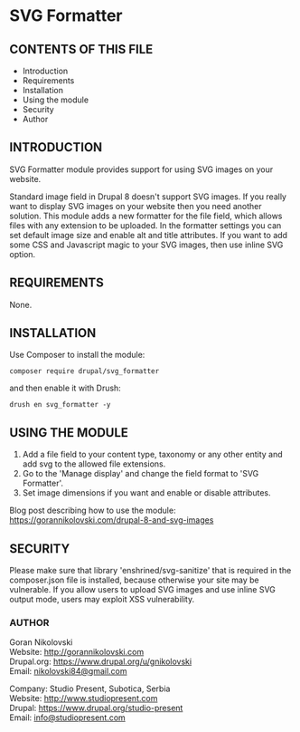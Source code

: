 # SVG Formatter

## CONTENTS OF THIS FILE

  * Introduction
  * Requirements
  * Installation
  * Using the module
  * Security
  * Author

## INTRODUCTION

SVG Formatter module provides support for using SVG images on your website.

Standard image field in Drupal 8 doesn't support SVG images. If you really want
to display SVG images on your website then you need another solution. This
module adds a new formatter for the file field, which allows files with any 
extension to be uploaded. In the formatter settings you can set default image 
size and enable alt and title attributes. If you want to add some CSS and 
Javascript magic to your SVG images, then use inline SVG option.

## REQUIREMENTS

None.

## INSTALLATION

Use Composer to install the module:

```
composer require drupal/svg_formatter
```

and then enable it with Drush:

```
drush en svg_formatter -y
```

## USING THE MODULE

1. Add a file field to your content type, taxonomy or any other entity and add 
svg to the allowed file extensions.
2. Go to the 'Manage display' and change the field format to 'SVG Formatter'.
3. Set image dimensions if you want and enable or disable attributes.

Blog post describing how to use the module:  
https://gorannikolovski.com/drupal-8-and-svg-images

## SECURITY

Please make sure that library 'enshrined/svg-sanitize' that is required in the
composer.json file is installed, because otherwise your site may be vulnerable.
If you allow users to upload SVG images and use inline SVG output mode, users
may exploit XSS vulnerability.

### AUTHOR

Goran Nikolovski  
Website: http://gorannikolovski.com  
Drupal.org: https://www.drupal.org/u/gnikolovski  
Email: nikolovski84@gmail.com  

Company: Studio Present, Subotica, Serbia  
Website: http://www.studiopresent.com  
Drupal: https://www.drupal.org/studio-present  
Email: info@studiopresent.com  
